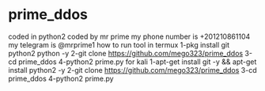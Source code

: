 # prime_ddos
coded in python2 
coded by mr prime
my phone number is +201210861104
my telegram is @mrprime1
how to run tool in termux 
1-pkg install git python2 python -y
2-git clone https://github.com/mego323/prime_ddos
3-cd prime_ddos
4-python2 prime.py
for kali
1-apt-get install git -y && apt-get install python2 -y
2-git clone https://github.com/mego323/prime_ddos
3-cd prime_ddos
4-python2 prime.py
